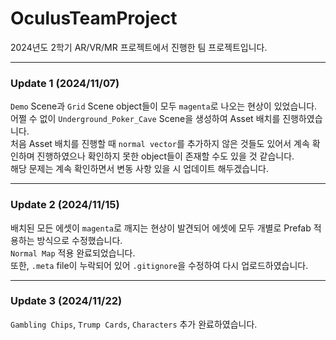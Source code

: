# OculusTeamProject
2024년도 2학기 AR/VR/MR 프로젝트에서 진행한 팀 프로젝트입니다.
____
### Update 1 (2024/11/07)

`Demo` Scene과 `Grid` Scene object들이 모두 `magenta`로 나오는 현상이 있었습니다.<br>
어쩔 수 없이 `Underground_Poker_Cave` Scene을 생성하여 Asset 배치를 진행하였습니다.<br>
처음 Asset 배치를 진행할 때 `normal vector`를 추가하지 않은 것들도 있어서 계속 확인하며 진행하였으나 확인하지 못한 object들이 존재할 수도 있을 것 같습니다.<br>
해당 문제는 계속 확인하면서 변동 사항 있을 시 업데이트 해두겠습니다.<br>
____

### Update 2 (2024/11/15)

배치된 모든 에셋이 `magenta`로 깨지는 현상이 발견되어 에셋에 모두 개별로 Prefab 적용하는 방식으로 수정했습니다.<br>
`Normal Map` 적용 완료되었습니다.<br>
또한, `.meta` file이 누락되어 있어 `.gitignore`을 수정하여 다시 업로드하였습니다.<br>
____

### Update 3 (2024/11/22)

`Gambling Chips`, `Trump Cards`, `Characters` 추가 완료하였습니다.<br>
